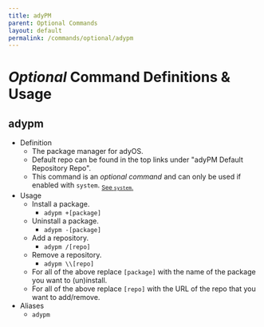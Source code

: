 ```yaml
---
title: adyPM
parent: Optional Commands
layout: default
permalink: /commands/optional/adypm
---
```


# _Optional_ Command Definitions & Usage

## adypm

- Definition
  - The package manager for adyOS.
  - Default repo can be found in the top links under "adyPM Default Repository Repo".
  - This command is an _optional command_ and can only be used if enabled with `system`. <sub>[See `system`.](https://docs.ady.best/commands/system)</sub>
- Usage
  - Install a package.
    - `adypm +[package]`
  - Uninstall a package.
    - `adypm -[package]`
  - Add a repository.
    - `adypm /[repo]`
  - Remove a repository.
    - `adypm \\[repo]`
  - For all of the above replace `[package]` with the name of the package you want to (un)install.
  - For all of the above replace `[repo]` with the URL of the repo that you want to add/remove.
- Aliases
  - `adypm`
